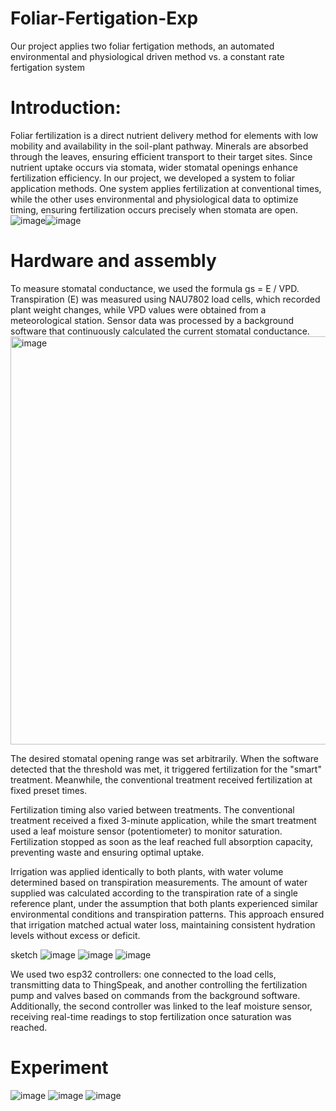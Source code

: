 # Foliar-Fertigation-Exp
Our project applies two foliar fertigation methods, an automated environmental and physiological driven method vs. a constant rate fertigation system
# Introduction:

Foliar fertilization is a direct nutrient delivery method for elements with low mobility and availability in the soil-plant pathway. Minerals are absorbed through the leaves, ensuring efficient transport to their target sites. Since nutrient uptake occurs via stomata, wider stomatal openings enhance fertilization efficiency. In our project, we developed a system to foliar application methods. One system applies fertilization at conventional times, while the other uses environmental and physiological data to optimize timing, ensuring fertilization occurs precisely when stomata are open.
![image](https://github.com/user-attachments/assets/9ea02b4d-c344-4080-bd67-ccb760304a65)![image](https://github.com/user-attachments/assets/cbad90ad-c8bb-4fc6-9803-bb326e3d66c6)



# Hardware and assembly
To measure stomatal conductance, we used the formula gs = E / VPD. Transpiration (E) was measured using NAU7802 load cells, which recorded plant weight changes, while VPD values were obtained from a meteorological station. Sensor data was processed by a background software that continuously calculated the current stomatal conductance.
<img width="653" alt="image" src="https://github.com/user-attachments/assets/d679c28c-0372-4901-afde-8e4eceabcd26" />

The desired stomatal opening range was set arbitrarily.
When the software detected that the threshold was met, it triggered fertilization for the "smart" treatment. Meanwhile, the conventional treatment received fertilization at fixed preset times.

Fertilization timing also varied between treatments. The conventional treatment received a fixed 3-minute application, while the smart treatment used a leaf moisture sensor (potentiometer) to monitor saturation. Fertilization stopped as soon as the leaf reached full absorption capacity, preventing waste and ensuring optimal uptake.

Irrigation was applied identically to both plants, with water volume determined based on transpiration measurements. The amount of water supplied was calculated according to the transpiration rate of a single reference plant, under the assumption that both plants experienced similar environmental conditions and transpiration patterns. This approach ensured that irrigation matched actual water loss, maintaining consistent hydration levels without excess or deficit.

sketch
 ![image](https://github.com/user-attachments/assets/d2bb3d9b-94bb-4aba-9f59-729c4e2495f4)
 ![image](https://github.com/user-attachments/assets/5840ab3e-4319-4221-80b2-c94b0ebd7780)
 ![image](https://github.com/user-attachments/assets/5217b046-0a10-4f2d-be89-481f1f6e5229)


 
 We used two esp32 controllers: one connected to the load cells, transmitting data to ThingSpeak, and another controlling the fertilization pump and valves based on commands from the background software. Additionally, the second controller was linked to the leaf moisture sensor, receiving real-time readings to stop fertilization once saturation was reached.


# Experiment
![image](https://github.com/user-attachments/assets/5216f937-63fb-45c5-800a-081717464ffe)
![image](https://github.com/user-attachments/assets/9c22373a-a0de-436b-b9f5-81d950a752f6)
![image](https://github.com/user-attachments/assets/9c6aa51e-e57c-4f8d-a51e-4ee824519b0c)




